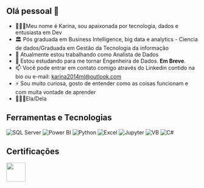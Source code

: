 ## Olá pessoal 👋

- 👩🏽‍💻Meu nome é Karina, sou apaixonada por tecnologia, dados e entusiasta em Dev
- 🏛️ Pós graduada em Business Intelligence, big data e analytics - Ciencia de dados/Graduada em Gestão da Tecnologia da informação
- 🔭 Atualmente estou trabalhando como Analista de Dados
- 🌱 Estou estudando para me tornar Engenheira de Dados. **Em Breve**.
- 📫 Você pode entrar em contato comigo através do Linkedin contido na bio ou e-mail: karina2014ml@outlook.com
- ⚡ Sou muito curiosa, gosto de entender como as coisas funcionam e com muita vontade de aprender
- 👩🏽‍🦱Ela/Dela


## Ferramentas e Tecnologias

![SQL Server](https://img.shields.io/badge/-SQL%20server-red?style=plastic&logo=microsoftsqlserver)
![Power BI](https://img.shields.io/badge/-Power%20BI-white?style=plastic&logo=Power-BI)
![Python](https://img.shields.io/badge/-Python-white?style=plastic&logo=Python)
![Excel](https://img.shields.io/badge/-Microsoft%20excel-WHITE?style=plastic&logo=microsoftexcel)
![Jupyter](https://img.shields.io/badge/-Jupyter-white?style=plastic&logo=Jupyter)
![VB](https://img.shields.io/badge/-Visual%20Basic-WHITE?style=plastic&logo=visualbasic)
![C#](https://img.shields.io/badge/-csharp-purple?style=plastic&logo=csharp)




## Certificações

  <img align="center" height="50" width="50" src="https://images.credly.com/size/340x340/images/14744318-8d6a-49c3-971d-6a4a0f524925/Certification_Designer_Core.png">


